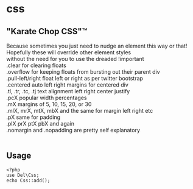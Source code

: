 css
==========

"Karate Chop CSS"&trade;
------------------------
Because sometimes you just need to nudge an element this way or that! Hopefully these will override other element styles<br />
without the need for you to use the dreaded !important
<br />
.clear for clearing floats<br />
.overflow  for keeping floats from bursting out their parent div<br />
.pull-left/right float left or right as per twitter bootstrap<br />
.centered auto left right margins for centered div<br />
.tl, .tr, .tc, .tj text alignment left right center justify<br />
.pcX popular width percentages<br />
.mX margins of 5, 10, 15, 20, or 30<br />
.mlX, mrX, mtX, mbX and the same for margin left right etc<br />
.pX same for padding<br />
.plX prX ptX pbX and again<br />
.nomargin and .nopadding are pretty self explanatory<br />&nbsp;<br />

Usage
-----

```
<?php
use Del\Css;
echo Css::add();
```
